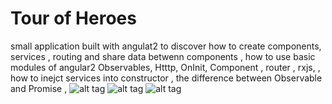 # Tour of Heroes
small application built with angulat2 to discover how to create components, services , routing and share data betwenn components , how to use basic modules of angular2 Observables, Htttp, OnInit, Component , router , rxjs, , how to inejct services into constructor , the difference between Observable and Promise , 
![alt tag](https://cloud.githubusercontent.com/assets/13053759/21823556/d1ed9dbc-d77b-11e6-82ed-6d5b78cdc790.png)
![alt tag](https://cloud.githubusercontent.com/assets/13053759/21823557/d1f13bf2-d77b-11e6-95f6-e16a5d95b9b6.png)
![alt tag](https://cloud.githubusercontent.com/assets/13053759/21823558/d1f9bef8-d77b-11e6-93f0-645e68deb52b.png)
